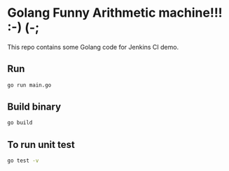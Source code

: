 # Golang Funny Arithmetic machine!!! :-) (-;
This repo contains some Golang code for Jenkins CI demo.

## Run
```bash
go run main.go
```

## Build binary
```bash
go build
```
## To run unit test
```bash
go test -v
```
